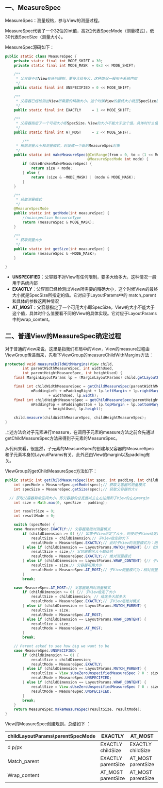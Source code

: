## 一、MeasureSpec

MeasureSpec：测量规格，参与View的测量过程。



MeasureSpec代表了一个32位的int值，高2位代表SpecMode（测量模式），低30代表SpecSize（测量大小）。



MeasureSpec源码如下：

```java
public static class MeasureSpec {
    private static final int MODE_SHIFT = 30;
    private static final int MODE_MASK  = 0x3 << MODE_SHIFT;

    /**
     * 父容器不对View有任何限制，要多大给多大，这种情况一般用于系统内部
     */
    public static final int UNSPECIFIED = 0 << MODE_SHIFT;

    /**
     * 父容器已经检测出View所需要的精确大小，这个时候View的最终大小就是SpecSize所指定的值。它对应于LayoutParams中的		    match_parent和具体的参数这两种情况
     */
    public static final int EXACTLY     = 1 << MODE_SHIFT;

    /**
     * 父容器指定了一个可用大小即SpecSize，View的大小不能大于这个值，具体时什么值要看不同的View的具体实现。它对应于LayoutParams中的wrap_content
     */
    public static final int AT_MOST     = 2 << MODE_SHIFT;

 		/**
     * 根据测量大小和测量模式，封装成一个新的MeasureSpec对象
     */
    public static int makeMeasureSpec(@IntRange(from = 0, to = (1 << MeasureSpec.MODE_SHIFT) - 1) int size,
                                      @MeasureSpecMode int mode) {
        if (sUseBrokenMakeMeasureSpec) {
            return size + mode;
        } else {
            return (size & ~MODE_MASK) | (mode & MODE_MASK);
        }
    }

    /**
     * 获取测量模式
     */
    @MeasureSpecMode
    public static int getMode(int measureSpec) {
        //noinspection ResourceType
        return (measureSpec & MODE_MASK);
    }

    /**
     * 获取测量大小
     */
    public static int getSize(int measureSpec) {
        return (measureSpec & ~MODE_MASK);
    }

}
```



* **UNSPECIFIED**：父容器不对View有任何限制，要多大给多大，这种情况一般用于系统内部
* **EXACTLY**：父容器已经检测出View所需要的精确大小，这个时候View的最终大小就是SpecSize所指定的值。它对应于LayoutParams中的		    match_parent和具体的参数这两种情况
* **AT_MOST**：父容器指定了一个可用大小即SpecSize，View的大小不能大于这个值，具体时什么值要看不同的View的具体实现。它对应于LayoutParams中的wrap_content。



## 二、普通View的MeasureSpec确定过程



对于普通的View来说，这里是指我们布局中的View，View的measure过程由ViewGroup传递而来，先看下ViewGroup的measureChildWithMargins方法：

```java
protected void measureChildWithMargins(View child,
        int parentWidthMeasureSpec, int widthUsed,
        int parentHeightMeasureSpec, int heightUsed) {
    final MarginLayoutParams lp = (MarginLayoutParams) child.getLayoutParams();

    final int childWidthMeasureSpec = getChildMeasureSpec(parentWidthMeasureSpec,
            mPaddingLeft + mPaddingRight + lp.leftMargin + lp.rightMargin
                    + widthUsed, lp.width);
    final int childHeightMeasureSpec = getChildMeasureSpec(parentHeightMeasureSpec,
            mPaddingTop + mPaddingBottom + lp.topMargin + lp.bottomMargin
                    + heightUsed, lp.height);

    child.measure(childWidthMeasureSpec, childHeightMeasureSpec);
}
```



上述方法会对子元素进行measure，在调用子元素的measure方法之前会先通过getChildMeasureSpec方法来得到子元素的MeasureSpec。



从代码来看，很显然，子元素的MeasureSpec的创建与父容器的MeasureSpec和子元素本身的LayoutParams有关，此外还由View的margin以及padding有关。



ViewGroup的getChildMeasureSpec方法如下：

```java
public static int getChildMeasureSpec(int spec, int padding, int childDimension) {
    int specMode = MeasureSpec.getMode(spec);// 获取父容器的测量模式
    int specSize = MeasureSpec.getSize(spec);// 获取父容器的大小

  // 获取父容器剩余空间大小，即父容器的总宽度减去左右边距和子View的左右margin
    int size = Math.max(0, specSize - padding);

    int resultSize = 0;
    int resultMode = 0;

    switch (specMode) {
    case MeasureSpec.EXACTLY:// 父容器是绝对测量模式
        if (childDimension >= 0) {// 如果子View给定了大小，则使用子View给定的大小
            resultSize = childDimension;// 子View给定的大下
            resultMode = MeasureSpec.EXACTLY;// 此时子View的测量模式为：绝对测量模式
        } else if (childDimension == LayoutParams.MATCH_PARENT) {// 如果子View是match_parent
            resultSize = size;// 父容器剩余大小都给他
            resultMode = MeasureSpec.EXACTLY;// 绝对测量模式
        } else if (childDimension == LayoutParams.WRAP_CONTENT) {// 子View是warp_content
            resultSize = size;// 父容器可用大小
            resultMode = MeasureSpec.AT_MOST;// 子View测量模式为：相对测量模式
        }
        break;

    case MeasureSpec.AT_MOST:// 父容器是相对测量模式
        if (childDimension >= 0) {// 子View给定了大小
            resultSize = childDimension; // 给定多大就多大
            resultMode = MeasureSpec.EXACTLY;// 子View是绝对模式
        } else if (childDimension == LayoutParams.MATCH_PARENT) {
            resultSize = size;
            resultMode = MeasureSpec.AT_MOST;
        } else if (childDimension == LayoutParams.WRAP_CONTENT) {
            resultSize = size;
            resultMode = MeasureSpec.AT_MOST;
        }
        break;

    // Parent asked to see how big we want to be
    case MeasureSpec.UNSPECIFIED:
        if (childDimension >= 0) {
            resultSize = childDimension;
            resultMode = MeasureSpec.EXACTLY;
        } else if (childDimension == LayoutParams.MATCH_PARENT) {
            resultSize = View.sUseZeroUnspecifiedMeasureSpec ? 0 : size;
            resultMode = MeasureSpec.UNSPECIFIED;
        } else if (childDimension == LayoutParams.WRAP_CONTENT) {
            resultSize = View.sUseZeroUnspecifiedMeasureSpec ? 0 : size;
            resultMode = MeasureSpec.UNSPECIFIED;
        }
        break;
    }
    return MeasureSpec.makeMeasureSpec(resultSize, resultMode);
}
```



View的MeasureSpec创建规则，总结如下 ：

| childLayoutParams\parentSpecMode | EXACTLY                 | AT_MOST                 | UNSPECIFIED            |
| -------------------------------- | ----------------------- | ----------------------- | ---------------------- |
| d p/px                           | EXACTLY<br />childSize  | EXACTLY<br />childSize  | EXACTLY<br />childSize |
| Match_parent                     | EXACTLY<br />parentSize | AT_MOST<br />parentSize | UNSPECIFIED            |
| Wrap_content                     | AT_MOST<br />parentSize | AT_MOST<br />parentSize | UNSPECIFIED            |

